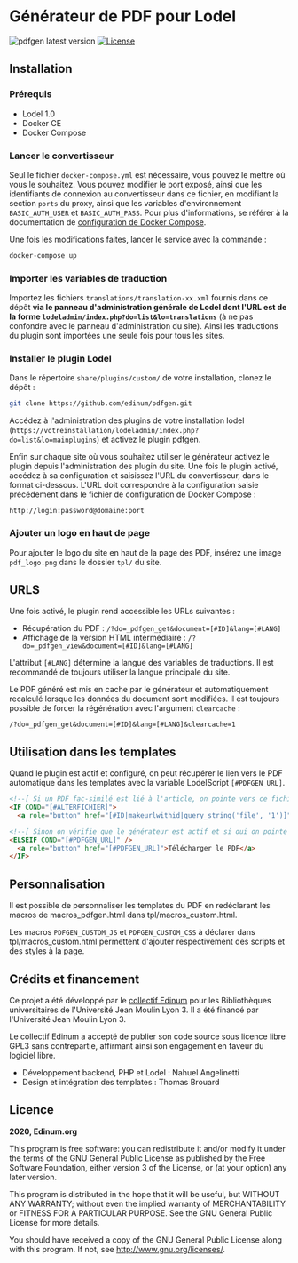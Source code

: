 # Générateur de PDF pour Lodel

![pdfgen latest version](https://img.shields.io/github/v/tag/edinum/pdfgen?color=blue&style=flat-square) [![License](https://img.shields.io/github/license/edinum/pdfgen?color=blue&style=flat-square)](https://github.com/edinum/pdfgen/blob/master/LICENSE)

## Installation

### Prérequis

* Lodel 1.0
* Docker CE
* Docker Compose

### Lancer le convertisseur

Seul le fichier `docker-compose.yml` est nécessaire, vous pouvez le mettre où vous le souhaitez.
Vous pouvez modifier le port exposé, ainsi que les identifiants de connexion au convertisseur dans ce fichier, en modifiant la section `ports` du proxy, ainsi que les variables d'environnement `BASIC_AUTH_USER` et `BASIC_AUTH_PASS`.
Pour plus d'informations, se référer à la documentation de [configuration de Docker Compose](https://docs.docker.com/compose/compose-file/).

Une fois les modifications faites, lancer le service avec la commande :

```bash
docker-compose up
```

### Importer les variables de traduction

Importez les fichiers `translations/translation-xx.xml` fournis dans ce dépôt **via le panneau d'administration générale de Lodel dont l'URL est de la forme `lodeladmin/index.php?do=list&lo=translations`** (à ne pas confondre avec le panneau d'administration du site). Ainsi les traductions du plugin sont importées une seule fois pour tous les sites.

### Installer le plugin Lodel

Dans le répertoire `share/plugins/custom/` de votre installation, clonez le dépôt :

```bash
git clone https://github.com/edinum/pdfgen.git
```

Accédez à l'administration des plugins de votre installation lodel (`https://votreinstallation/lodeladmin/index.php?do=list&lo=mainplugins`) et activez le plugin pdfgen.

Enfin sur chaque site où vous souhaitez utiliser le générateur activez le plugin depuis l'administration des plugin du site. Une fois le plugin activé, accédez à sa configuration et saisissez l'URL du convertisseur, dans le format ci-dessous. L'URL doit correspondre à la configuration saisie précédement dans le fichier de configuration de Docker Compose :

```
http://login:password@domaine:port
```

### Ajouter un logo en haut de page

Pour ajouter le logo du site en haut de la page des PDF, insérez une image `pdf_logo.png` dans le dossier `tpl/` du site.

## URLS

Une fois activé, le plugin rend accessible les URLs suivantes :

* Récupération du PDF : `/?do=_pdfgen_get&document=[#ID]&lang=[#LANG]`
* Affichage de la version HTML intermédiaire : `/?do=_pdfgen_view&document=[#ID]&lang=[#LANG]`

L'attribut `[#LANG]` détermine la langue des variables de traductions. Il est recommandé de toujours utiliser la langue principale du site.

Le PDF généré est mis en cache par le générateur et automatiquement recalculé lorsque les données du document sont modifiées. Il est toujours possible de forcer la régénération avec l'argument `clearcache` :

`/?do=_pdfgen_get&document=[#ID]&lang=[#LANG]&clearcache=1`

## Utilisation dans les templates

Quand le plugin est actif et configuré, on peut récupérer le lien vers le PDF automatique dans les templates avec la variable LodelScript `[#PDFGEN_URL]`.

```html
<!--[ Si un PDF fac-similé est lié à l'article, on pointe vers ce fichier ]-->
<IF COND="[#ALTERFICHIER]">
  <a role="button" href="[#ID|makeurlwithid|query_string('file', '1')]">Télécharger le PDF</a>

<!--[ Sinon on vérifie que le générateur est actif et si oui on pointe vers le PDF automatique ]-->
<ELSEIF COND="[#PDFGEN_URL]" />
  <a role="button" href="[#PDFGEN_URL]">Télécharger le PDF</a>
</IF>
```

## Personnalisation

Il est possible de personnaliser les templates du PDF en redéclarant les macros de macros_pdfgen.html dans tpl/macros_custom.html.

Les macros `PDFGEN_CUSTOM_JS` et `PDFGEN_CUSTOM_CSS` à déclarer dans tpl/macros_custom.html permettent d'ajouter respectivement des scripts et des styles à la page.

## Crédits et financement

Ce projet a été développé par le [collectif Edinum](https://edinum.org) pour les Bibliothèques universitaires de l'Université Jean Moulin Lyon 3. Il a été financé par l'Université Jean Moulin Lyon 3. 

Le collectif Edinum a accepté de publier son code source sous licence libre GPL3 sans contrepartie, affirmant ainsi son engagement en faveur du logiciel libre.

* Développement backend, PHP et Lodel : Nahuel Angelinetti
* Design et intégration des templates : Thomas Brouard

## Licence

**2020, Edinum.org**

This program is free software: you can redistribute it and/or modify it under the terms of the GNU General Public License as published by the Free Software Foundation, either version 3 of the License, or (at your option) any later version.

This program is distributed in the hope that it will be useful, but WITHOUT ANY WARRANTY; without even the implied warranty of MERCHANTABILITY or FITNESS FOR A PARTICULAR PURPOSE. See the GNU General Public License for more details.

You should have received a copy of the GNU General Public License along with this program. If not, see http://www.gnu.org/licenses/.